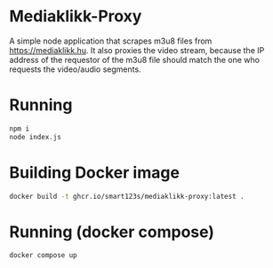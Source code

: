 # Mediaklikk-Proxy

A simple node application that scrapes m3u8 files from https://mediaklikk.hu.
It also proxies the video stream, because the IP address of the requestor of the m3u8 file should match the one who requests the video/audio segments.

# Running

```bash
npm i
node index.js
```

# Building Docker image
```bash
docker build -t ghcr.io/smart123s/mediaklikk-proxy:latest .
```

# Running (docker compose)
```bash
docker compose up
```

